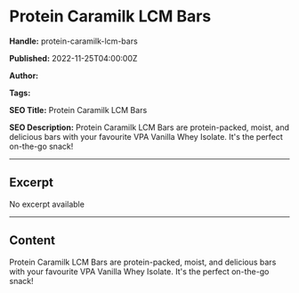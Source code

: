 # Protein Caramilk LCM Bars

**Handle:** protein-caramilk-lcm-bars

**Published:** 2022-11-25T04:00:00Z

**Author:**  

**Tags:** 

**SEO Title:** Protein Caramilk LCM Bars

**SEO Description:** Protein Caramilk LCM Bars are protein-packed, moist, and delicious bars with your favourite VPA Vanilla Whey Isolate. It's the perfect on-the-go snack!

---

## Excerpt

No excerpt available

---

## Content

Protein Caramilk LCM Bars are protein-packed, moist, and delicious bars with your favourite VPA Vanilla Whey Isolate. It's the perfect on-the-go snack!

